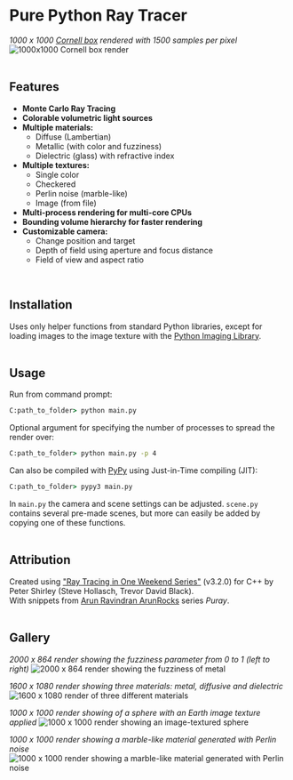 # Pure Python Ray Tracer
_1000 x 1000 [Cornell box](https://en.wikipedia.org/wiki/Cornell_box) rendered with 1500 samples per pixel_
<img src="https://i.imgur.com/XcFBDMq.png" alt="1000x1000 Cornell box render">
<br />
<br />

## Features
* **Monte Carlo Ray Tracing**
* **Colorable volumetric light sources**
* **Multiple materials:**
  * Diffuse    (Lambertian)
  * Metallic   (with color and fuzziness)
  * Dielectric (glass) with refractive index
* **Multiple textures:**
  * Single color
  * Checkered
  * Perlin noise (marble-like)
  * Image (from file)
* **Multi-process rendering for multi-core CPUs**
* **Bounding volume hierarchy for faster rendering**
* **Customizable camera:**
  * Change position and target
  * Depth of field using aperture and focus distance
  * Field of view and aspect ratio
<br />
  
## Installation
Uses only helper functions from standard Python libraries, except for loading images to the image texture with the [Python Imaging Library](https://pypi.org/project/Pillow/).
<br />
<br />

## Usage
Run from command prompt:
```cmd
C:path_to_folder> python main.py
```

Optional argument for specifying the number of processes to spread the render over:
```cmd
C:path_to_folder> python main.py -p 4
```

Can also be compiled with [PyPy](https://www.pypy.org/) using Just-in-Time compiling (JIT):
```cmd
C:path_to_folder> pypy3 main.py
```
In `main.py` the camera and scene settings can be adjusted. `scene.py` contains several pre-made scenes, but more can easily be added by copying one of these functions.
<br />
<br />

## Attribution
Created using ["Ray Tracing in One Weekend Series"](https://raytracing.github.io/) (v3.2.0) for C++ by Peter Shirley (Steve Hollasch, Trevor David Black).<br />
With snippets from [Arun Ravindran ArunRocks](https://www.youtube.com/channel/UCj7bqdW_FLpzUIzlSbXLp_A) series _Puray_.
<br />
<br />

## Gallery
_2000 x 864 render showing the fuzziness parameter from 0 to 1 (left to right)_
<img src="https://i.imgur.com/M7ObCxr.png" alt="2000 x 864 render showing the fuzziness of metal">

_1600 x 1080 render showing three materials: metal, diffusive and dielectric_
<img src="https://i.imgur.com/Gjbk3fz.png" alt="1600 x 1080 render of three different materials">

_1000 x 1000 render showing of a sphere with an Earth image texture applied_
<img src="https://i.imgur.com/MiuaPiX.png" alt="1000 x 1000 render showing an image-textured sphere">


_1000 x 1000 render showing a marble-like material generated with Perlin noise_
<img src="https://i.imgur.com/ANXpQJC.png" alt="1000 x 1000 render showing a marble-like material generated with Perlin noise">
